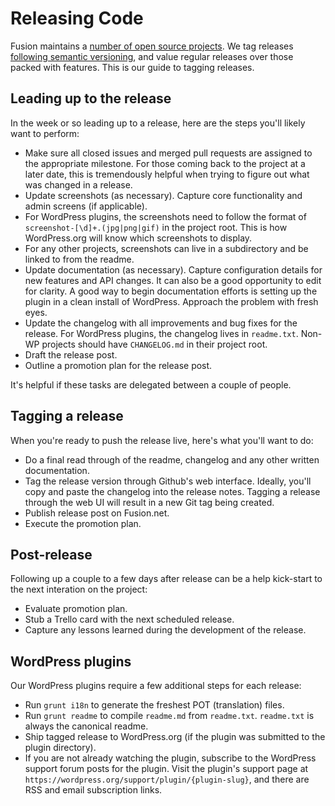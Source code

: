 # Releasing Code

Fusion maintains a [number of open source projects](../team-culture/open-source.md). We tag releases [following semantic versioning](http://semver.org/), and value regular releases over those packed with features. This is our guide to tagging releases.

## Leading up to the release

In the week or so leading up to a release, here are the steps you'll likely want to perform:

* Make sure all closed issues and merged pull requests are assigned to the appropriate milestone. For those coming back to the project at a later date, this is tremendously helpful when trying to figure out what was changed in a release.
* Update screenshots (as necessary). Capture core functionality and admin screens (if applicable). 
* For WordPress plugins, the screenshots need to follow the format of `screenshot-[\d]+.(jpg|png|gif)` in the project root. This is how WordPress.org will know which screenshots to display.
* For any other projects, screenshots can live in a subdirectory and be linked to from the readme.
* Update documentation (as necessary). Capture configuration details for new features and API changes. It can also be a good opportunity to edit for clarity. A good way to begin documentation efforts is setting up the plugin in a clean install of WordPress. Approach the problem with fresh eyes.
* Update the changelog with all improvements and bug fixes for the release. For WordPress plugins, the changelog lives in `readme.txt`. Non-WP projects should have `CHANGELOG.md` in their project root.
* Draft the release post.
* Outline a promotion plan for the release post.

It's helpful if these tasks are delegated between a couple of people.

## Tagging a release

When you're ready to push the release live, here's what you'll want to do:

* Do a final read through of the readme, changelog and any other written documentation.
* Tag the release version through Github's web interface. Ideally, you'll copy and paste the changelog into the release notes. Tagging a release through the web UI will result in a new Git tag being created.
* Publish release post on Fusion.net.
* Execute the promotion plan.

## Post-release

Following up a couple to a few days after release can be a help kick-start to the next interation on the project:

* Evaluate promotion plan.
* Stub a Trello card with the next scheduled release.
* Capture any lessons learned during the development of the release.

## WordPress plugins

Our WordPress plugins require a few additional steps for each release:

* Run `grunt i18n` to generate the freshest POT (translation) files.
* Run `grunt readme` to compile `readme.md` from `readme.txt`. `readme.txt` is always the canonical readme.
* Ship tagged release to WordPress.org (if the plugin was submitted to the plugin directory).
* If you are not already watching the plugin, subscribe to the WordPress support forum posts for the plugin. Visit the plugin's support page at `https://wordpress.org/support/plugin/{plugin-slug}`, and there are RSS and email subscription links.
